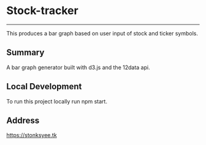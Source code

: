 # Stock-tracker
---
This produces a bar graph based on user input of stock and ticker symbols.

Summary
---
A bar graph generator built with d3.js and the 12data api. 

Local Development
---
To run this project locally  run npm start.

Address
---
https://stonksyee.tk
